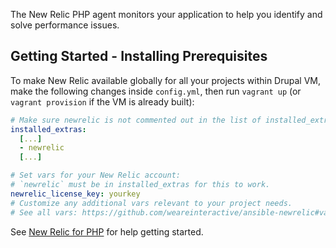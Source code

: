 The New Relic PHP agent monitors your application to help you identify and solve performance issues.

## Getting Started - Installing Prerequisites

To make New Relic available globally for all your projects within Drupal VM, make the following changes inside `config.yml`, then run `vagrant up` (or `vagrant provision` if the VM is already built):

```yaml
# Make sure newrelic is not commented out in the list of installed_extras:
installed_extras:
  [...]
  - newrelic
  [...]

# Set vars for your New Relic account:
# `newrelic` must be in installed_extras for this to work.
newrelic_license_key: yourkey
# Customize any additional vars relevant to your project needs.
# See all vars: https://github.com/weareinteractive/ansible-newrelic#variables
```

See [New Relic for PHP](https://docs.newrelic.com/docs/agents/php-agent/getting-started/new-relic-php) for help getting started.
